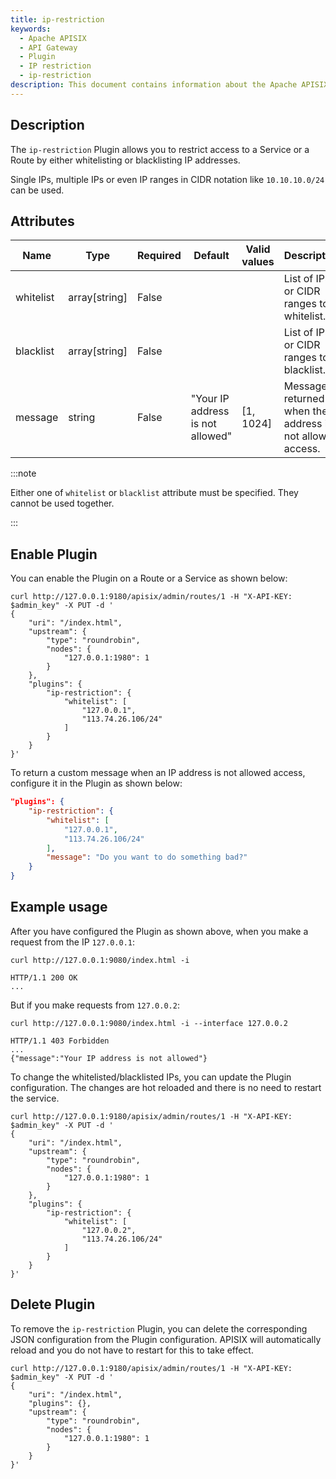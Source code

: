 ```yaml
---
title: ip-restriction
keywords:
  - Apache APISIX
  - API Gateway
  - Plugin
  - IP restriction
  - ip-restriction
description: This document contains information about the Apache APISIX ip-restriction Plugin.
---
```


<!--
#
# Licensed to the Apache Software Foundation (ASF) under one or more
# contributor license agreements.  See the NOTICE file distributed with
# this work for additional information regarding copyright ownership.
# The ASF licenses this file to You under the Apache License, Version 2.0
# (the "License"); you may not use this file except in compliance with
# the License.  You may obtain a copy of the License at
#
#     http://www.apache.org/licenses/LICENSE-2.0
#
# Unless required by applicable law or agreed to in writing, software
# distributed under the License is distributed on an "AS IS" BASIS,
# WITHOUT WARRANTIES OR CONDITIONS OF ANY KIND, either express or implied.
# See the License for the specific language governing permissions and
# limitations under the License.
#
-->

## Description

The `ip-restriction` Plugin allows you to restrict access to a Service or a Route by either whitelisting or blacklisting IP addresses.

Single IPs, multiple IPs or even IP ranges in CIDR notation like `10.10.10.0/24` can be used.

## Attributes

| Name      | Type          | Required | Default                         | Valid values | Description                                                 |
|-----------|---------------|----------|---------------------------------|--------------|-------------------------------------------------------------|
| whitelist | array[string] | False    |                                 |              | List of IPs or CIDR ranges to whitelist.                    |
| blacklist | array[string] | False    |                                 |              | List of IPs or CIDR ranges to blacklist.                    |
| message   | string        | False    | "Your IP address is not allowed" | [1, 1024]    | Message returned when the IP address is not allowed access. |

:::note

Either one of `whitelist` or `blacklist` attribute must be specified. They cannot be used together.

:::

## Enable Plugin

You can enable the Plugin on a Route or a Service as shown below:

```shell
curl http://127.0.0.1:9180/apisix/admin/routes/1 -H "X-API-KEY: $admin_key" -X PUT -d '
{
    "uri": "/index.html",
    "upstream": {
        "type": "roundrobin",
        "nodes": {
            "127.0.0.1:1980": 1
        }
    },
    "plugins": {
        "ip-restriction": {
            "whitelist": [
                "127.0.0.1",
                "113.74.26.106/24"
            ]
        }
    }
}'
```

To return a custom message when an IP address is not allowed access, configure it in the Plugin as shown below:

```json
"plugins": {
    "ip-restriction": {
        "whitelist": [
            "127.0.0.1",
            "113.74.26.106/24"
        ],
        "message": "Do you want to do something bad?"
    }
}
```

## Example usage

After you have configured the Plugin as shown above, when you make a request from the IP `127.0.0.1`:

```shell
curl http://127.0.0.1:9080/index.html -i
```

```shell
HTTP/1.1 200 OK
...
```

But if you make requests from `127.0.0.2`:

```shell
curl http://127.0.0.1:9080/index.html -i --interface 127.0.0.2
```

```
HTTP/1.1 403 Forbidden
...
{"message":"Your IP address is not allowed"}
```

To change the whitelisted/blacklisted IPs, you can update the Plugin configuration. The changes are hot reloaded and there is no need to restart the service.

```shell
curl http://127.0.0.1:9180/apisix/admin/routes/1 -H "X-API-KEY: $admin_key" -X PUT -d '
{
    "uri": "/index.html",
    "upstream": {
        "type": "roundrobin",
        "nodes": {
            "127.0.0.1:1980": 1
        }
    },
    "plugins": {
        "ip-restriction": {
            "whitelist": [
                "127.0.0.2",
                "113.74.26.106/24"
            ]
        }
    }
}'
```

## Delete Plugin

To remove the `ip-restriction` Plugin, you can delete the corresponding JSON configuration from the Plugin configuration. APISIX will automatically reload and you do not have to restart for this to take effect.

```shell
curl http://127.0.0.1:9180/apisix/admin/routes/1 -H "X-API-KEY: $admin_key" -X PUT -d '
{
    "uri": "/index.html",
    "plugins": {},
    "upstream": {
        "type": "roundrobin",
        "nodes": {
            "127.0.0.1:1980": 1
        }
    }
}'
```
